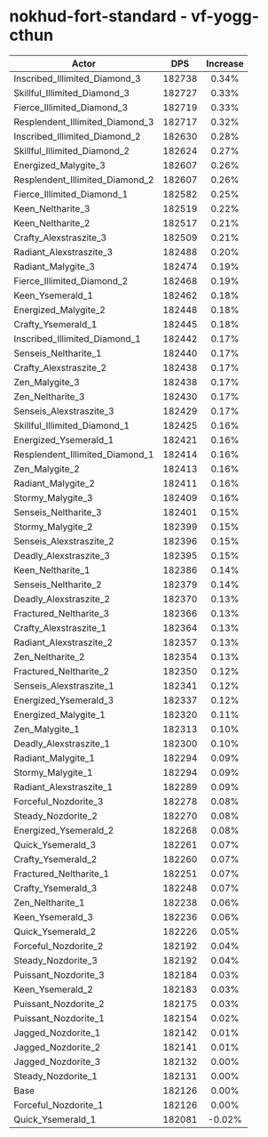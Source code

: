 # nokhud-fort-standard - vf-yogg-cthun
| Actor | DPS | Increase |
|---|:---:|:---:|
|Inscribed_Illimited_Diamond_3|182738|0.34%|
|Skillful_Illimited_Diamond_3|182727|0.33%|
|Fierce_Illimited_Diamond_3|182719|0.33%|
|Resplendent_Illimited_Diamond_3|182717|0.32%|
|Inscribed_Illimited_Diamond_2|182630|0.28%|
|Skillful_Illimited_Diamond_2|182624|0.27%|
|Energized_Malygite_3|182607|0.26%|
|Resplendent_Illimited_Diamond_2|182607|0.26%|
|Fierce_Illimited_Diamond_1|182582|0.25%|
|Keen_Neltharite_3|182519|0.22%|
|Keen_Neltharite_2|182517|0.21%|
|Crafty_Alexstraszite_3|182509|0.21%|
|Radiant_Alexstraszite_3|182488|0.20%|
|Radiant_Malygite_3|182474|0.19%|
|Fierce_Illimited_Diamond_2|182468|0.19%|
|Keen_Ysemerald_1|182462|0.18%|
|Energized_Malygite_2|182448|0.18%|
|Crafty_Ysemerald_1|182445|0.18%|
|Inscribed_Illimited_Diamond_1|182442|0.17%|
|Senseis_Neltharite_1|182440|0.17%|
|Crafty_Alexstraszite_2|182438|0.17%|
|Zen_Malygite_3|182438|0.17%|
|Zen_Neltharite_3|182430|0.17%|
|Senseis_Alexstraszite_3|182429|0.17%|
|Skillful_Illimited_Diamond_1|182425|0.16%|
|Energized_Ysemerald_1|182421|0.16%|
|Resplendent_Illimited_Diamond_1|182414|0.16%|
|Zen_Malygite_2|182413|0.16%|
|Radiant_Malygite_2|182411|0.16%|
|Stormy_Malygite_3|182409|0.16%|
|Senseis_Neltharite_3|182401|0.15%|
|Stormy_Malygite_2|182399|0.15%|
|Senseis_Alexstraszite_2|182396|0.15%|
|Deadly_Alexstraszite_3|182395|0.15%|
|Keen_Neltharite_1|182386|0.14%|
|Senseis_Neltharite_2|182379|0.14%|
|Deadly_Alexstraszite_2|182370|0.13%|
|Fractured_Neltharite_3|182366|0.13%|
|Crafty_Alexstraszite_1|182364|0.13%|
|Radiant_Alexstraszite_2|182357|0.13%|
|Zen_Neltharite_2|182354|0.13%|
|Fractured_Neltharite_2|182350|0.12%|
|Senseis_Alexstraszite_1|182341|0.12%|
|Energized_Ysemerald_3|182337|0.12%|
|Energized_Malygite_1|182320|0.11%|
|Zen_Malygite_1|182313|0.10%|
|Deadly_Alexstraszite_1|182300|0.10%|
|Radiant_Malygite_1|182294|0.09%|
|Stormy_Malygite_1|182294|0.09%|
|Radiant_Alexstraszite_1|182289|0.09%|
|Forceful_Nozdorite_3|182278|0.08%|
|Steady_Nozdorite_2|182270|0.08%|
|Energized_Ysemerald_2|182268|0.08%|
|Quick_Ysemerald_3|182261|0.07%|
|Crafty_Ysemerald_2|182260|0.07%|
|Fractured_Neltharite_1|182251|0.07%|
|Crafty_Ysemerald_3|182248|0.07%|
|Zen_Neltharite_1|182238|0.06%|
|Keen_Ysemerald_3|182236|0.06%|
|Quick_Ysemerald_2|182226|0.05%|
|Forceful_Nozdorite_2|182192|0.04%|
|Steady_Nozdorite_3|182192|0.04%|
|Puissant_Nozdorite_3|182184|0.03%|
|Keen_Ysemerald_2|182183|0.03%|
|Puissant_Nozdorite_2|182175|0.03%|
|Puissant_Nozdorite_1|182154|0.02%|
|Jagged_Nozdorite_1|182142|0.01%|
|Jagged_Nozdorite_2|182141|0.01%|
|Jagged_Nozdorite_3|182132|0.00%|
|Steady_Nozdorite_1|182131|0.00%|
|Base|182126|0.00%|
|Forceful_Nozdorite_1|182126|0.00%|
|Quick_Ysemerald_1|182081|-0.02%|
